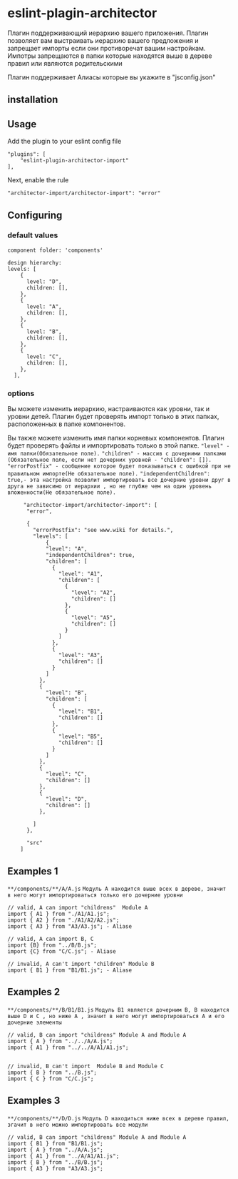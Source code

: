 # eslint-plagin-architector

Плагин поддерживающий иерархию вашего приложения. Плагин позволяет вам выстраивать иерархию вашего предложения и запрещает импорты если они противоречат вашим настройкам. Импотры запрещаются в папки которые находятся выше в дереве правил или являются родительскими

Плагин поддерживает Алиасы которые вы укажите в "jsconfig.json"

## installation

## Usage

Add the plugin to your eslint config file

```
"plugins": [
    "eslint-plugin-architector-import"
],
```

Next, enable the rule

`"architector-import/architector-import": "error"`

## Configuring

### default values

```
component folder: 'components'

design hierarchy:
levels: [
    {
      level: "D",
      children: [],
    },
    {
      level: "A",
      children: [],
    },
    {
      level: "B",
      children: [],
    },
    {
      level: "C",
      children: [],
    },
  ],

```

### options

Вы можете изменить иерархию, настраиваются как уровни, так и уровни детей. Плагин будет проверять импорт только в этих папках, расположенных в папке компонентов.

Вы также можете изменить имя папки корневых компонентов. Плагин будет проверять файлы и импортировать только в этой папке.
`"level" - имя папки(Обязательное поле).`
`"children" - массив с дочерними папками (Обязательное поле, если нет дочерних уровней - "children": []).`
`"errorPostfix" - сообщение которое будет показываться с ошибкой при не правильном импорте(Не обязательное поле).`
`"independentChildren": true,- эта настройка позволит импортировать все дочерние уровни друг в друга не зависимо от иерархии , но не глубже чем на один уровень вложенности(Не обязательное поле).`

```
     "architector-import/architector-import": [
      "error",

      {
        "errorPostfix": "see www.wiki for details.",
        "levels": [
            {
            "level": "A",
            "independentChildren": true,
            "children": [
              {
                "level": "A1",
                "children": [
                  {
                    "level": "A2",
                    "children": []
                  },
                  {
                    "level": "A5",
                    "children": []
                  }
                ]
              },
              {
                "level": "A3",
                "children": []
              }
            ]
          },
          {
            "level": "B",
            "children": [
              {
                "level": "B1",
                "children": []
              },
              {
                "level": "B5",
                "children": []
              }
            ]
          },
          {
            "level": "C",
            "children": []
          },
          {
            "level": "D",
            "children": []
          },

        ]
      },

      "src"
    ]
```

## Examples 1

`**/components/**/A/A.js`
`Модуль А находится выше всех в дереве, значит в него могут импортироваться только его дочерние уровни`

```
// valid, A can import "childrens"  Module A
import { A1 } from "./A1/A1.js";
import { A2 } from "./A1/A2/A2.js";
import { A3 } from "A3/A3.js"; - Aliase

// valid, A can import B, C
import {B} from "../B/B.js";
import {C} from "C/C.js"; - Aliase

// invalid, A can't import "children" Module B
import { B1 } from "B1/B1.js"; - Aliase

```

## Examples 2

`**/components/**/B/B1/B1.js`
`Модуль B1 является дочерним В, В находится выше D и С , но ниже А , значит в него могут импортироваться А и его дочерние элементы `

```
// valid, B can import "childrens" Module A and Module A
import { A } from "../../A/A.js";
import { A1 } from "../../A/A1/A1.js";


// invalid, B can't import  Module B and Module C
import { B } from "../B.js";
import { C } from "C/C.js";

```

## Examples 3

`**/components/**/D/D.js`
`Модуль D находиться ниже всех в дереве правил, згачит в него можно импортировать все модули`

```
// valid, B can import "childrens" Module A and Module A
import { B1 } from "B1/B1.js";
import { A } from "../A/A.js";
import { A1 } from "../A/A1/A1.js";
import { B } from "../B/B.js";
import { A3 } from "A3/A3.js";
```
